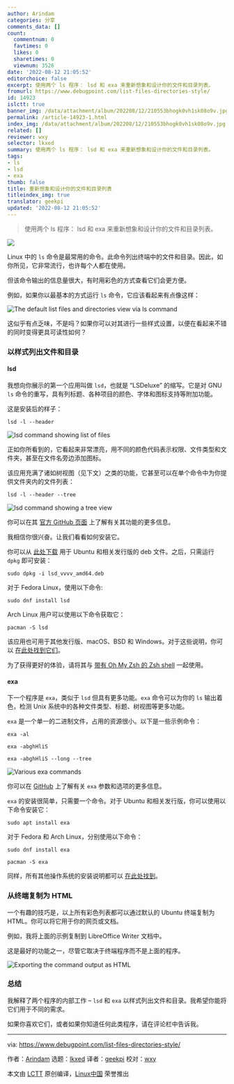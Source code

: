 ```yaml
---
author: Arindam
categories: 分享
comments_data: []
count:
  commentnum: 0
  favtimes: 0
  likes: 0
  sharetimes: 0
  viewnum: 3526
date: '2022-08-12 21:05:52'
editorchoice: false
excerpt: 使用两个 ls 程序： lsd 和 exa 来重新想象和设计你的文件和目录列表。
fromurl: https://www.debugpoint.com/list-files-directories-style/
id: 14923
islctt: true
banner_img: /data/attachment/album/202208/12/210553bhogk0vh1sk08o9v.jpg
permalink: /article-14923-1.html
index_img: /data/attachment/album/202208/12/210553bhogk0vh1sk08o9v.jpg.thumb.jpg
related: []
reviewer: wxy
selector: lkxed
summary: 使用两个 ls 程序： lsd 和 exa 来重新想象和设计你的文件和目录列表。
tags:
- ls
- lsd
- exa
thumb: false
title: 重新想象和设计你的文件和目录列表
titleindex_img: true
translator: geekpi
updated: '2022-08-12 21:05:52'
---
```



> 
> 使用两个 ls 程序： lsd 和 exa 来重新想象和设计你的文件和目录列表。
> 
> 
> 


![](/data/attachment/album/202208/12/210553bhogk0vh1sk08o9v.jpg)


Linux 中的 `ls` 命令是最常用的命令。此命令列出终端中的文件和目录。因此，如你所见，它非常流行，也许每个人都在使用。


但该命令输出的信息量很大，有时用彩色的方式查看它们会更方便。


例如，如果你以最基本的方式运行 `ls` 命令，它应该看起来有点像这样：


![The default list files and directories view via ls command](/data/attachment/album/202208/12/210553v0h37wng7ng7cu3u.jpg)


这似乎有点乏味，不是吗？如果你可以对其进行一些样式设置，以便在看起来不错的同时变得更具可读性如何？


### 以样式列出文件和目录


#### lsd


我想向你展示的第一个应用叫做 `lsd`，也就是 “LSDeluxe” 的缩写。它是对 GNU `ls` 命令的重写，具有列标题、各种项目的颜色、字体和图标支持等附加功能。


这是安装后的样子：



```
lsd -l --header

```

![lsd command showing list of files](/data/attachment/album/202208/12/210554h4uiuuf2n3szfwuu.jpg)


正如你所看到的，它看起来非常漂亮，用不同的颜色代码表示权限、文件类型和文件夹，甚至在文件名旁边添加图标。


该应用充满了诸如树视图（见下文）之类的功能，它甚至可以在单个命令中为你提供文件夹内的文件列表：



```
lsd -l --header --tree

```

![lsd command showing a tree view](/data/attachment/album/202208/12/210555ckokm2kskkcdnzkj.jpg)


你可以在其 [官方 GitHub 页面](https://github.com/Peltoche/lsd) 上了解有关其功能的更多信息。


我相信你很兴奋。让我们看看如何安装它。


你可以从 [此处下载](https://github.com/Peltoche/lsd/releases) 用于 Ubuntu 和相关发行版的 deb 文件。之后，只需运行 `dpkg` 即可安装：



```
sudo dpkg -i lsd_vvvv_amd64.deb

```

对于 Fedora Linux，使用以下命令:



```
sudo dnf install lsd

```

Arch Linux 用户可以使用以下命令获取它：



```
pacman -S lsd

```

该应用也可用于其他发行版、macOS、BSD 和 Windows。对于这些说明，你可以 [在此处找到它们](https://github.com/Peltoche/lsd#installation)。


为了获得更好的体验，请将其与 [带有 Oh My Zsh 的 Zsh shell](https://www.debugpoint.com/install-use-zsh/) 一起使用。


#### exa


下一个程序是 `exa`，类似于 `lsd` 但具有更多功能。`exa` 命令可以为你的 `ls` 输出着色，检测 Unix 系统中的各种文件类型、标题、树视图等更多功能。


`exa` 是一个单一的二进制文件，占用的资源很小。以下是一些示例命令：



```
exa -al

```


```
exa -abghHliS

```


```
exa -abghHliS --long --tree

```

![Various exa commands](/data/attachment/album/202208/12/210556aefyxkuwow00xa10.jpg)


你可以在 [GitHub](https://github.com/ogham/exa#command-line-options) 上了解有关 `exa` 参数和选项的更多信息。


`exa` 的安装很简单，只需要一个命令。对于 Ubuntu 和相关发行版，你可以使用以下命令安装它：



```
sudo apt install exa

```

对于 Fedora 和 Arch Linux，分别使用以下命令：



```
sudo dnf install exa

```


```
pacman -S exa

```

同样，所有其他操作系统的安装说明都可以 [在此处找到](https://github.com/ogham/exa#installation)。


### 从终端复制为 HTML


一个有趣的技巧是，以上所有彩色列表都可以通过默认的 Ubuntu 终端复制为 HTML。你可以将它用于你的网页或文档。


例如，我将上面的示例复制到 LibreOffice Writer 文档中。


这是最好的功能之一，尽管它取决于终端程序而不是上面的程序。


![Exporting the command output as HTML](/data/attachment/album/202208/12/210556hyhhlveuv4rcgphh.jpg)


### 总结


我解释了两个程序的内部工作 – `lsd` 和 `exa` 以样式列出文件和目录。我希望你能将它们用于不同的需求。


如果你喜欢它们，或者如果你知道任何此类程序，请在评论栏中告诉我。




---


via: <https://www.debugpoint.com/list-files-directories-style/>


作者：[Arindam](https://www.debugpoint.com/author/admin1/) 选题：[lkxed](https://github.com/lkxed) 译者：[geekpi](https://github.com/geekpi) 校对：[wxy](https://github.com/wxy)


本文由 [LCTT](https://github.com/LCTT/TranslateProject) 原创编译，[Linux中国](https://linux.cn/) 荣誉推出